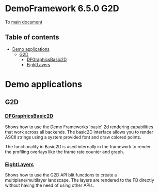 <!-- #AG_PROJECT_NAMESPACE_ROOT# -->
<!-- #AG_PROJECT_CAPTION_BEGIN# -->
# DemoFramework 6.5.0 G2D

To [main document](../../README.md)
<!-- #AG_PROJECT_CAPTION_END# -->
## Table of contents
<!-- #AG_TOC_BEGIN# -->
* [Demo applications](#demo-applications)
  * [G2D](#g2d)
    * [DFGraphicsBasic2D](#dfgraphicsbasic2d)
    * [EightLayers](#eightlayers)
<!-- #AG_TOC_END# -->

# Demo applications

<!-- #AG_DEMOAPPS_BEGIN# -->

## G2D

### [DFGraphicsBasic2D](DFGraphicsBasic2D)

Shows how to use the Demo Frameworks 'basic' 2d rendering capabilities that work across all backends.
The basic2D interface allows you to render ASCII strings using a system provided font and draw colored points.

The functionality in Basic2D is used internally in the framework to render the profiling overlays like the frame rate counter and graph.

### [EightLayers](EightLayers)

Shows how to use the G2D API blit functions to create a multiplane/multilayer landscape.
The layers are rendered to the FB directly without having the need of using other APIs.

<!-- #AG_DEMOAPPS_END# -->
